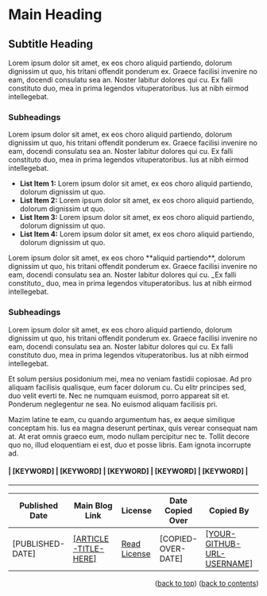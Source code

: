 <!-- This gives the ability to provide 'back to the top links -->
<a name="readme-top"></a>

<!-- INSTRUCTIONS:

You can use this template to see the default layout of an article, and also the table details at the bottom. Feel free to use this template and copy your original article data inside taken from the main website.

If you have any questions or need assistance, please do get in touch. I will try help as much as I can when I am available.

-->

# Main Heading

## Subtitle Heading

<p>Lorem ipsum dolor sit amet, ex eos choro aliquid partiendo, dolorum dignissim ut quo, his tritani offendit ponderum ex. Graece facilisi invenire no eam, docendi consulatu sea an. Noster labitur dolores qui cu. Ex falli constituto duo, mea in prima legendos vituperatoribus. Ius at nibh eirmod intellegebat.</p>

### Subheadings

<p>Lorem ipsum dolor sit amet, ex eos choro aliquid partiendo, dolorum dignissim ut quo, his tritani offendit ponderum ex. Graece facilisi invenire no eam, docendi consulatu sea an. Noster labitur dolores qui cu. Ex falli constituto duo, mea in prima legendos vituperatoribus. Ius at nibh eirmod intellegebat.</p>

<ul>
  <li><b>List Item 1:</b> Lorem ipsum dolor sit amet, ex eos choro aliquid partiendo, dolorum dignissim ut quo.</li>
  <li><b>List Item 2:</b> Lorem ipsum dolor sit amet, ex eos choro aliquid partiendo, dolorum dignissim ut quo.</li>
  <li><b>List Item 3:</b> Lorem ipsum dolor sit amet, ex eos choro aliquid partiendo, dolorum dignissim ut quo.</li>
  <li><b>List Item 4:</b> Lorem ipsum dolor sit amet, ex eos choro aliquid partiendo, dolorum dignissim ut quo.</li>
</ul>

<p>Lorem ipsum dolor sit amet, ex eos choro **aliquid partiendo**, dolorum dignissim ut quo, his tritani offendit ponderum ex. Graece facilisi invenire no eam, docendi consulatu sea an. Noster labitur dolores qui cu. _Ex falli constituto_ duo, mea in prima legendos vituperatoribus. Ius at nibh eirmod intellegebat.</p>

### Subheadings

<p>Lorem ipsum dolor sit amet, ex eos choro aliquid partiendo, dolorum dignissim ut quo, his tritani offendit ponderum ex. Graece facilisi invenire no eam, docendi consulatu sea an. Noster labitur dolores qui cu. Ex falli constituto duo, mea in prima legendos vituperatoribus. Ius at nibh eirmod intellegebat.</p>

<p>Et solum persius posidonium mei, mea no veniam fastidii copiosae. Ad pro aliquam facilisis qualisque, eum facer dolorum cu. Cu elitr principes sed, duo velit everti te. Nec ne numquam euismod, porro appareat sit et. Ponderum neglegentur ne sea. No euismod aliquam facilisis pri.</p>

<p>Mazim latine te eam, cu quando argumentum has, ex aeque similique conceptam his. Ius ea magna deserunt pertinax, quis verear consequat nam at. At erat omnis graeco eum, modo nullam percipitur nec te. Tollit decore quo no, illud eloquentiam ei est, duo et posse libris. Eam ignota incorrupte ad.</p>

<!-- Enter Keywords Below -->
#### | [KEYWORD] | [KEYWORD] | [KEYWORD] | [KEYWORD] | [KEYWORD] |

---

<!-- Table containing blog article details - including the person whom copied it over from the main website -->
| Published Date | Main Blog Link | License | Date Copied Over | Copied By | Written By |
| --- | --- | --- | -- | --- | --- |
| [PUBLISHED-DATE] | [[ARTICLE-TITLE-HERE]](# "[ARTICLE-TITLE-HERE]") | [Read License](./LICENSE.md "License Agreement - Cybersecurity Blog - ProfCyberNaught") | [COPIED-OVER-DATE] | [[YOUR-GITHUB-URL-USERNAME]](https://github.com/[YOUR-GITHUB-URL-USERNAME] "[YOUR-GITHUB-URL-USERNAME] on GitHub") | [ProfCyberNaught](https://github.com/ProfCyberNaught "ProfCyberNaught on GitHub") |

<!-- DATA FORMAT: Feb 25, 2023 -->
<!-- [YOUR-GITHUB-URL-USERNAME] FORMAT: Must be as seen in your URL address bar -->

<!-- HELP NOTICE: All sections must end with the 'back to top' link -->
<p align="right">(<a href="#readme-top">back to top</a>) (<a href="../../../">back to contents</a>)</p>
